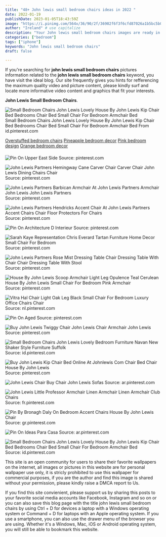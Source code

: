 ```yaml
---
title: "48+ John lewis small bedroom chairs ideas in 2022 "
date: 2022-01-19
publishDate: 2023-01-05T18:43:59Z
image: "https://i.pinimg.com/564x/36/90/2f/36902f6f3f6cfd87026a1b5bc5b07d3f.jpg"
author: "Ireland" # use capitalize
description: "Your John lewis small bedroom chairs images are ready in this website. John lewis small bedroom chairs are a topic that is being searched for and liked by netizens now. You can Get the John lewis small bedroom chairs files here. Download all free images."
categories: ["bedroom"]
tags: ["iphone"]
keywords: "John lewis small bedroom chairs"
draft: false

---
```


If you're searching for **john lewis small bedroom chairs** pictures information related to the **john lewis small bedroom chairs** keyword, you have visit the ideal  blog.  Our site frequently  gives you  hints  for refferencing  the maximum  quality video and picture  content, please kindly surf and locate more informative video content and graphics  that fit your interests.

**John Lewis Small Bedroom Chairs**. 

![Small Bedroom Chairs John Lewis Lovely House By John Lewis Kip Chair Bed Bedrooms Chair Bed Small Chair For Bedroom Armchair Bed](https://i.pinimg.com/564x/36/90/2f/36902f6f3f6cfd87026a1b5bc5b07d3f.jpg "Small Bedroom Chairs John Lewis Lovely House By John Lewis Kip Chair Bed Bedrooms Chair Bed Small Chair For Bedroom Armchair Bed")
Small Bedroom Chairs John Lewis Lovely House By John Lewis Kip Chair Bed Bedrooms Chair Bed Small Chair For Bedroom Armchair Bed From id.pinterest.com

[Overstuffed bedroom chairs](/overstuffed-bedroom-chairs/)
[Pineapple bedroom decor](/pineapple-bedroom-decor/)
[Pink bedroom design](/pink-bedroom-design/)
[Orange bedroom decor](/orange-bedroom-decor/)



### 

 


![Pin On Upper East Side](https://i.pinimg.com/originals/d4/c9/1c/d4c91ca667278e50fd86394ae15ff1e5.jpg "Pin On Upper East Side")
Source: pinterest.com

 

![John Lewis Partners Hemingway Cane Carver Chair Carver Chair John Lewis Dining Chairs Chair](https://i.pinimg.com/originals/44/29/18/442918a5aeff4226605b91903c838ffc.jpg "John Lewis Partners Hemingway Cane Carver Chair Carver Chair John Lewis Dining Chairs Chair")
Source: pinterest.com

 

![John Lewis Partners Barbican Armchair At John Lewis Partners Armchair John Lewis John Lewis Partners](https://i.pinimg.com/originals/c6/e8/b1/c6e8b1c386c2715e852de63469bc4db9.jpg "John Lewis Partners Barbican Armchair At John Lewis Partners Armchair John Lewis John Lewis Partners")
Source: pinterest.com

 

![John Lewis Partners Hendricks Accent Chair At John Lewis Partners Accent Chairs Chair Floor Protectors For Chairs](https://i.pinimg.com/originals/e4/75/bf/e475bf3d5109da9804d1b4b94e79e1b0.jpg "John Lewis Partners Hendricks Accent Chair At John Lewis Partners Accent Chairs Chair Floor Protectors For Chairs")
Source: pinterest.com

 

![Pin On Architecture D Interieur](https://i.pinimg.com/originals/59/0e/72/590e721e1d7e3b97fa591bcb901a2878.jpg "Pin On Architecture D Interieur")
Source: pinterest.com

 

![Sarah Kaye Representation Chris Everard Tartan Furniture Home Decor Small Chair For Bedroom](https://i.pinimg.com/474x/32/6b/83/326b83501bdfacc7bba74df3b263c879--tartan-decor-tartan-plaid.jpg "Sarah Kaye Representation Chris Everard Tartan Furniture Home Decor Small Chair For Bedroom")
Source: pinterest.com

 

![John Lewis Partners Rose Mist Dressing Table Chair Dressing Table With Chair Chair Dressing Table With Stool](https://i.pinimg.com/originals/d5/4a/ce/d54ace46d5cee7279c4935a568d335c9.jpg "John Lewis Partners Rose Mist Dressing Table Chair Dressing Table With Chair Chair Dressing Table With Stool")
Source: pinterest.com

 

![House By John Lewis Scoop Armchair Light Leg Opulence Teal Cerulean House By John Lewis Small Chair For Bedroom Pink Armchair](https://i.pinimg.com/originals/8b/74/b7/8b74b71f69d026c6e52990528bf31ccb.jpg "House By John Lewis Scoop Armchair Light Leg Opulence Teal Cerulean House By John Lewis Small Chair For Bedroom Pink Armchair")
Source: pinterest.com

 

![Vitra Hal Chair Light Oak Leg Black Small Chair For Bedroom Luxury Office Chairs Chair](https://i.pinimg.com/originals/fb/2b/85/fb2b85c9b0bba4f6ad6c9ff1ac2aa620.jpg "Vitra Hal Chair Light Oak Leg Black Small Chair For Bedroom Luxury Office Chairs Chair")
Source: nl.pinterest.com

 

![Pin On Aged](https://i.pinimg.com/originals/6f/c6/ef/6fc6efc0c5a41e4542cd69fdcb8a973b.jpg "Pin On Aged")
Source: pinterest.com

 

![Buy John Lewis Twiggy Chair John Lewis Chair Armchair John Lewis](https://i.pinimg.com/originals/10/29/4a/10294ad63e2ddf636e13fc68efd32c23.jpg "Buy John Lewis Twiggy Chair John Lewis Chair Armchair John Lewis")
Source: pinterest.com

 

![Small Bedroom Chairs John Lewis Lovely Bedroom Furniture Navan New Shaker Style Furniture Suffolk](https://i.pinimg.com/564x/80/e2/26/80e226749839fb669196522074581401.jpg "Small Bedroom Chairs John Lewis Lovely Bedroom Furniture Navan New Shaker Style Furniture Suffolk")
Source: id.pinterest.com

 

![Buy John Lewis Kip Chair Bed Online At Johnlewis Com Chair Bed Chair House By John Lewis](https://i.pinimg.com/originals/22/78/90/227890afd182195637f31257d995a59b.jpg "Buy John Lewis Kip Chair Bed Online At Johnlewis Com Chair Bed Chair House By John Lewis")
Source: pinterest.com

 

![John Lewis Chair Buy Chair John Lewis Sofas](https://i.pinimg.com/originals/82/52/7c/82527c1893749467d9489f8c0e0ccb0b.jpg "John Lewis Chair Buy Chair John Lewis Sofas")
Source: ar.pinterest.com

 

![John Lewis Little Professor Armchair Linen Armchair Linen Armchair Club Chairs](https://i.pinimg.com/originals/f5/09/b1/f509b192fa3feba8c1f28a7cb59359b2.jpg "John Lewis Little Professor Armchair Linen Armchair Linen Armchair Club Chairs")
Source: fr.pinterest.com

 

![Pin By Bronagh Daly On Bedroom Accent Chairs House By John Lewis Chair](https://i.pinimg.com/originals/43/7a/60/437a6016743ee0369a2345e49a26da0f.jpg "Pin By Bronagh Daly On Bedroom Accent Chairs House By John Lewis Chair")
Source: gr.pinterest.com

 

![Pin On Ideas Para Casa](https://i.pinimg.com/originals/7b/e1/6a/7be16aaf5192d88e43503dc2005166af.jpg "Pin On Ideas Para Casa")
Source: ar.pinterest.com

 

![Small Bedroom Chairs John Lewis Lovely House By John Lewis Kip Chair Bed Bedrooms Chair Bed Small Chair For Bedroom Armchair Bed](https://i.pinimg.com/564x/36/90/2f/36902f6f3f6cfd87026a1b5bc5b07d3f.jpg "Small Bedroom Chairs John Lewis Lovely House By John Lewis Kip Chair Bed Bedrooms Chair Bed Small Chair For Bedroom Armchair Bed")
Source: id.pinterest.com

 

This site is an open community for users to share their favorite wallpapers on the internet, all images or pictures in this website are for personal wallpaper use only, it is stricly prohibited to use this wallpaper for commercial purposes, if you are the author and find this image is shared without your permission, please kindly raise a DMCA report to Us.

If you find this site convienient, please support us by sharing this posts to your favorite social media accounts like Facebook, Instagram and so on or you can also save this blog page with the title john lewis small bedroom chairs by using Ctrl + D for devices a laptop with a Windows operating system or Command + D for laptops with an Apple operating system. If you use a smartphone, you can also use the drawer menu of the browser you are using. Whether it's a Windows, Mac, iOS or Android operating system, you will still be able to bookmark this website.
